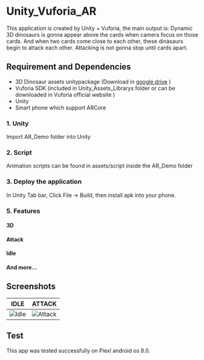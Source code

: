 # Unity_Vuforia_AR

This application is created by Unity + Vuforia, the main output is: Dynamic 3D dinosaurs is gonna appear above the cards when camera focus on those cards.
And when two cards come close to each other, these dinasaurs begin to attack each other. Attacking is not gonna stop until cards apart.

## Requirement and Dependencies
- 3D Dinosaur assets unitypackage (Download in [google drive](https://drive.google.com/file/d/1qJdX75XvQNxZoT5Nv2TTWU8urx_dT5qb/view?usp=sharing) )
- Vuforia SDK (included in Unity_Assets_Librarys folder or can be downloaded in Vuforia official website )
- Unity
- Smart phone which support ARCore

### 1. Unity
Import AR_Demo folder into Unity
### 2. Script
Animation scripts can be found in assets/script inside the AR_Demo folder
### 3. Deploy the application
In Unity Tab bar, Click File -> Build, then install apk into your phone. 

### 5. Features
#### 3D  
#### Attack
#### Idle
#### And more...

## Screenshots
|                    IDLE                     |                  ATTACK               |     
| ------------------------------------------- |--------------------------------------------|
|![Idle](https://github.com/HaoZhang95/Unity_Vuforia_AR/blob/master/41545998_317783435663967_2782868675839918080_n.gif)    |![Attack](https://github.com/HaoZhang95/Unity_Vuforia_AR/blob/master/IMG_1097.gif)     

## Test
This app was tested successfully on Piexl android os 8.0.



